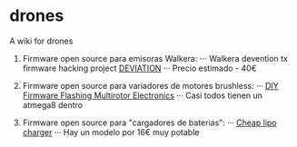 # drones
A wiki for drones

1. Firmware open source para emisoras Walkera:
⋅⋅· Walkera devention tx firmware hacking project [DEVIATION](http://www.deviationtx.com/)
··· Precio estimado - 40€

2. Firmware open source para variadores de motores brushless:
··· [DIY Firmware Flashing Multirotor Electronics](http://www.rcgroups.com/forums/showthread.php?t=1513678)
··· Casi todos tienen un atmega8 dentro


3. Firmware open source para "cargadores de baterias":
··· [Cheap lipo charger](https://github.com/stawel/cheali-charger)
··· Hay un modelo por 16€  muy potable

